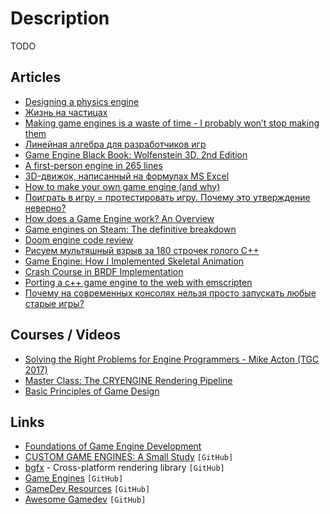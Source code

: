 # Description

TODO


## Articles

- [Designing a physics engine](https://blog.winter.dev/2020/designing-a-physics-engine/)
- [Жизнь на частицах](https://habr.com/ru/post/442128/)
- [Making game engines is a waste of time - I probably won’t stop making them](https://benwiser.com/blog/Making-game-engines-is-a-waste-of-time---I-probably-won%E2%80%99t-stop-making-them.html)
- [Линейная алгебра для разработчиков игр](https://habr.com/ru/post/131931/)
- [Game Engine Black Book: Wolfenstein 3D, 2nd Edition](https://fabiensanglard.net/gebbwolf3d/)
- [A first-person engine in 265 lines](http://www.playfuljs.com/a-first-person-engine-in-265-lines/)
- [3D-движок, написанный на формулах MS Excel](https://habr.com/ru/post/348704/)
- [How to make your own game engine (and why)](https://medium.com/geekculture/how-to-make-your-own-game-engine-and-why-ddf0acbc5f3)
- [Поиграть в игру = протестировать игру. Почему это утверждение неверно?](https://habr.com/ru/post/587734/)
- [How does a Game Engine work? An Overview](https://www.haroldserrano.com/blog/how-do-i-build-a-game-engine)
- [Game engines on Steam: The definitive breakdown](https://www.gamedeveloper.com/business/game-engines-on-steam-the-definitive-breakdown)
- [Doom engine code review](https://fabiensanglard.net/doomIphone/doomClassicRenderer.php)
- [Рисуем мультяшный взрыв за 180 строчек голого C++](https://habr.com/ru/post/437714/)
- [Game Engine: How I Implemented Skeletal Animation](https://vladh.net/articles/game-engine-skeletal-animation)
- [Crash Course in BRDF Implementation](https://boksajak.github.io/blog/BRDF)
- [Porting a c++ game engine to the web with emscripten](https://www.polymonster.co.uk/blog/porting-to-wasm-with-emscripten)
- [Почему на современных консолях нельзя просто запускать любые старые игры?](https://habr.com/ru/post/590265/)


## Courses / Videos

- [Solving the Right Problems for Engine Programmers - Mike Acton‌ (TGC 2017)](https://youtu.be/4B00hV3wmMY)
- [Master Class: The CRYENGINE Rendering Pipeline](https://youtu.be/34S3onEr3r8)
- [Basic Principles of Game Design](https://youtu.be/G8AT01tuyrk)


## Links

- [Foundations of Game Engine Development](https://foundationsofgameenginedev.com/)
- [CUSTOM GAME ENGINES: A Small Study](https://gist.github.com/raysan5/909dc6cf33ed40223eb0dfe625c0de74) `[GitHub]`
- [bgfx](https://github.com/bkaradzic/bgfx) - Cross-platform rendering library `[GitHub]`
- [Game Engines](https://github.com/collections/game-engines) `[GitHub]`
- [GameDev Resources](https://github.com/Kavex/GameDev-Resources) `[GitHub]`
- [Awesome Gamedev](https://github.com/Calinou/awesome-gamedev) `[GitHub]`
